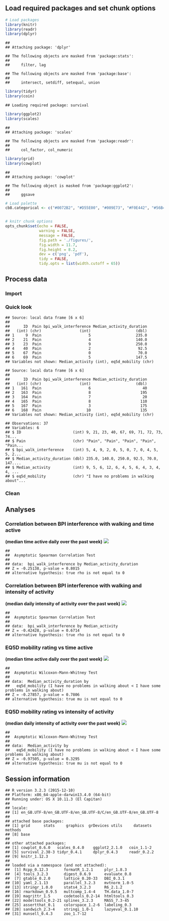 Load required packages and set chunk options
--------------------------------------------

``` r
# Load packages
library(knitr)
library(readr)
library(dplyr)
```

    ## 
    ## Attaching package: 'dplyr'

    ## The following objects are masked from 'package:stats':
    ## 
    ##     filter, lag

    ## The following objects are masked from 'package:base':
    ## 
    ##     intersect, setdiff, setequal, union

``` r
library(tidyr)
library(coin)
```

    ## Loading required package: survival

``` r
library(ggplot2)
library(scales)
```

    ## 
    ## Attaching package: 'scales'

    ## The following objects are masked from 'package:readr':
    ## 
    ##     col_factor, col_numeric

``` r
library(grid)
library(cowplot)
```

    ## 
    ## Attaching package: 'cowplot'

    ## The following object is masked from 'package:ggplot2':
    ## 
    ##     ggsave

``` r
# Load palette
cb8.categorical <- c("#0072B2", "#D55E00", "#009E73", "#F0E442", "#56B4E9", "#E69F00", "#CC79A7", "#999999")


# knitr chunk options
opts_chunk$set(echo = FALSE,
               warning = FALSE,
               message = FALSE,
               fig.path = './figures/',
               fig.width = 11.7,
               fig.height = 8.2,
               dev = c('png', 'pdf'),
               tidy = FALSE, 
               tidy.opts = list(width.cutoff = 65))
```

Process data
------------

### Import

### Quick look

    ## Source: local data frame [6 x 6]
    ## 
    ##      ID  Pain bpi_walk_interference Median_activity_duration
    ##   (int) (chr)                 (int)                    (dbl)
    ## 1     9  Pain                     5                    235.0
    ## 2    21  Pain                     4                    140.0
    ## 3    23  Pain                     9                    250.0
    ## 4    40  Pain                     2                     92.5
    ## 5    67  Pain                     0                     70.0
    ## 6    69  Pain                     5                    147.5
    ## Variables not shown: Median_activity (int), eq5d_mobility (chr)

    ## Source: local data frame [6 x 6]
    ## 
    ##      ID  Pain bpi_walk_interference Median_activity_duration
    ##   (int) (chr)                 (int)                    (dbl)
    ## 1   161  Pain                     6                       40
    ## 2   163  Pain                     8                      195
    ## 3   164  Pain                     7                       20
    ## 4   165  Pain                     8                      110
    ## 5   167  Pain                     3                      175
    ## 6   168  Pain                    10                      135
    ## Variables not shown: Median_activity (int), eq5d_mobility (chr)

    ## Observations: 37
    ## Variables: 6
    ## $ ID                       (int) 9, 21, 23, 40, 67, 69, 71, 72, 73, 74...
    ## $ Pain                     (chr) "Pain", "Pain", "Pain", "Pain", "Pain...
    ## $ bpi_walk_interference    (int) 5, 4, 9, 2, 0, 5, 0, 7, 0, 4, 5, 5, 2...
    ## $ Median_activity_duration (dbl) 235.0, 140.0, 250.0, 92.5, 70.0, 147....
    ## $ Median_activity          (int) 9, 5, 6, 12, 6, 4, 5, 6, 4, 3, 4, 4, ...
    ## $ eq5d_mobility            (chr) "I have no problems in walking about"...

### Clean

Analyses
--------

### Correlation between BPI interference with walking and time active

**(median time active daily over the past week)** ![](./figures/BPIInterference.v.ActivityDuration-1.png)<!-- -->

    ## 
    ##  Asymptotic Spearman Correlation Test
    ## 
    ## data:  bpi_walk_interference by Median_activity_duration
    ## Z = -0.25138, p-value = 0.8015
    ## alternative hypothesis: true rho is not equal to 0

### Correlation between BPI interference with walking and intensity of activity

**(median daily intensity of activity over the past week)** ![](./figures/BPIInterference.v.ActivityIntensity-1.png)<!-- -->

    ## 
    ##  Asymptotic Spearman Correlation Test
    ## 
    ## data:  bpi_walk_interference by Median_activity
    ## Z = -0.42428, p-value = 0.6714
    ## alternative hypothesis: true rho is not equal to 0

### EQ5D mobility rating vs time active

**(median time active daily over the past week)** ![](./figures/EQ5DMobility.v.ActivityDuration-1.png)<!-- -->

    ## 
    ##  Asymptotic Wilcoxon-Mann-Whitney Test
    ## 
    ## data:  Median_activity_duration by
    ##   eq5d_mobility (I have no problems in walking about < I have some problems in walking about)
    ## Z = -0.27857, p-value = 0.7806
    ## alternative hypothesis: true mu is not equal to 0

### EQ5D mobility rating vs intensity of activity

**(median daily intensity of activity over the past week)** ![](./figures/EQ5DMobility.v.ActivityIntensity-1.png)<!-- -->

    ## 
    ##  Asymptotic Wilcoxon-Mann-Whitney Test
    ## 
    ## data:  Median_activity by
    ##   eq5d_mobility (I have no problems in walking about < I have some problems in walking about)
    ## Z = -0.97505, p-value = 0.3295
    ## alternative hypothesis: true mu is not equal to 0

Session information
-------------------

    ## R version 3.2.3 (2015-12-10)
    ## Platform: x86_64-apple-darwin13.4.0 (64-bit)
    ## Running under: OS X 10.11.3 (El Capitan)
    ## 
    ## locale:
    ## [1] en_GB.UTF-8/en_GB.UTF-8/en_GB.UTF-8/C/en_GB.UTF-8/en_GB.UTF-8
    ## 
    ## attached base packages:
    ## [1] grid      stats     graphics  grDevices utils     datasets  methods  
    ## [8] base     
    ## 
    ## other attached packages:
    ## [1] cowplot_0.6.0   scales_0.4.0    ggplot2_2.1.0   coin_1.1-2     
    ## [5] survival_2.38-3 tidyr_0.4.1     dplyr_0.4.3     readr_0.2.2    
    ## [9] knitr_1.12.3   
    ## 
    ## loaded via a namespace (and not attached):
    ##  [1] Rcpp_0.12.3       formatR_1.2.1     plyr_1.8.3       
    ##  [4] tools_3.2.3       digest_0.6.9      evaluate_0.8     
    ##  [7] gtable_0.2.0      lattice_0.20-33   DBI_0.3.1        
    ## [10] yaml_2.1.13       parallel_3.2.3    mvtnorm_1.0-5    
    ## [13] stringr_1.0.0     stats4_3.2.3      R6_2.1.2         
    ## [16] rmarkdown_0.9.5   multcomp_1.4-4    TH.data_1.0-7    
    ## [19] magrittr_1.5      codetools_0.2-14  htmltools_0.3    
    ## [22] modeltools_0.2-21 splines_3.2.3     MASS_7.3-45      
    ## [25] assertthat_0.1    colorspace_1.2-6  labeling_0.3     
    ## [28] sandwich_2.3-4    stringi_1.0-1     lazyeval_0.1.10  
    ## [31] munsell_0.4.3     zoo_1.7-12

